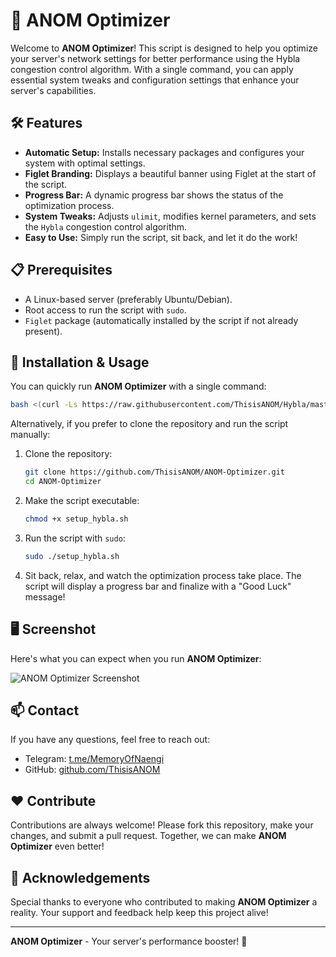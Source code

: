 
# 🚀 ANOM Optimizer

Welcome to **ANOM Optimizer**! This script is designed to help you optimize your server's network settings for better performance using the Hybla congestion control algorithm. With a single command, you can apply essential system tweaks and configuration settings that enhance your server's capabilities.

## 🛠 Features

- **Automatic Setup:** Installs necessary packages and configures your system with optimal settings.
- **Figlet Branding:** Displays a beautiful banner using Figlet at the start of the script.
- **Progress Bar:** A dynamic progress bar shows the status of the optimization process.
- **System Tweaks:** Adjusts `ulimit`, modifies kernel parameters, and sets the `Hybla` congestion control algorithm.
- **Easy to Use:** Simply run the script, sit back, and let it do the work!

## 📋 Prerequisites

- A Linux-based server (preferably Ubuntu/Debian).
- Root access to run the script with `sudo`.
- `Figlet` package (automatically installed by the script if not already present).

## 🚀 Installation & Usage

You can quickly run **ANOM Optimizer** with a single command:

```bash
bash <(curl -Ls https://raw.githubusercontent.com/ThisisANOM/Hybla/master/anom_optimizer.sh)
```

Alternatively, if you prefer to clone the repository and run the script manually:

1. Clone the repository:

    ```bash
    git clone https://github.com/ThisisANOM/ANOM-Optimizer.git
    cd ANOM-Optimizer
    ```

2. Make the script executable:

    ```bash
    chmod +x setup_hybla.sh
    ```

3. Run the script with `sudo`:

    ```bash
    sudo ./setup_hybla.sh
    ```

4. Sit back, relax, and watch the optimization process take place. The script will display a progress bar and finalize with a "Good Luck" message!

## 🖥 Screenshot

Here's what you can expect when you run **ANOM Optimizer**:

![ANOM Optimizer Screenshot](https://your-image-link-here.com/screenshot.png)

## 📫 Contact

If you have any questions, feel free to reach out:

- Telegram: [t.me/MemoryOfNaengi](https://t.me/MemoryOfNaengi)
- GitHub: [github.com/ThisisANOM](https://github.com/ThisisANOM)

## ❤️ Contribute

Contributions are always welcome! Please fork this repository, make your changes, and submit a pull request. Together, we can make **ANOM Optimizer** even better!

## 🎉 Acknowledgements

Special thanks to everyone who contributed to making **ANOM Optimizer** a reality. Your support and feedback help keep this project alive!

---

**ANOM Optimizer** - Your server's performance booster! 🚀